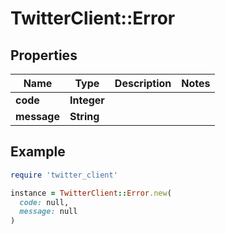 # TwitterClient::Error

## Properties

| Name | Type | Description | Notes |
| ---- | ---- | ----------- | ----- |
| **code** | **Integer** |  |  |
| **message** | **String** |  |  |

## Example

```ruby
require 'twitter_client'

instance = TwitterClient::Error.new(
  code: null,
  message: null
)
```

